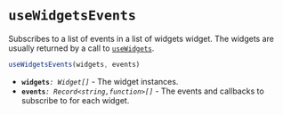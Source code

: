# `useWidgetsEvents`

Subscribes to a list of events in a list of widgets widget. The widgets are usually returned
by a call to [`useWidgets`](./useWidgets.md).

```ts
useWidgetsEvents(widgets, events) 
```

- **`widgets`**_`: Widget[]`_ - The widget instances.
- **`events`**_`: Record<string,function>[]`_ - The events and callbacks to subscribe to for each widget.
